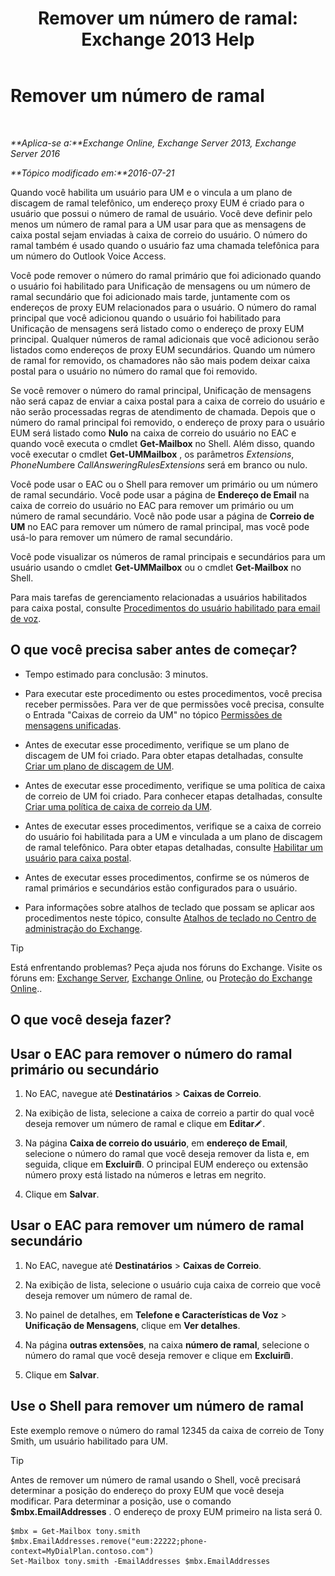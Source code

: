 ﻿---
title: 'Remover um número de ramal: Exchange 2013 Help'
TOCTitle: Remover um número de ramal
ms:assetid: c2b896cf-21f7-4453-a4e6-b23d236a6dd3
ms:mtpsurl: https://technet.microsoft.com/pt-br/library/Dd351124(v=EXCHG.150)
ms:contentKeyID: 50556273
ms.date: 05/22/2018
mtps_version: v=EXCHG.150
ms.translationtype: MT
---

# Remover um número de ramal

 

_**Aplica-se a:**Exchange Online, Exchange Server 2013, Exchange Server 2016_

_**Tópico modificado em:**2016-07-21_

Quando você habilita um usuário para UM e o vincula a um plano de discagem de ramal telefônico, um endereço proxy EUM é criado para o usuário que possui o número de ramal de usuário. Você deve definir pelo menos um número de ramal para a UM usar para que as mensagens de caixa postal sejam enviadas à caixa de correio do usuário. O número do ramal também é usado quando o usuário faz uma chamada telefônica para um número do Outlook Voice Access.

Você pode remover o número do ramal primário que foi adicionado quando o usuário foi habilitado para Unificação de mensagens ou um número de ramal secundário que foi adicionado mais tarde, juntamente com os endereços de proxy EUM relacionados para o usuário. O número do ramal principal que você adicionou quando o usuário foi habilitado para Unificação de mensagens será listado como o endereço de proxy EUM principal. Qualquer números de ramal adicionais que você adicionou serão listados como endereços de proxy EUM secundários. Quando um número de ramal for removido, os chamadores não são mais podem deixar caixa postal para o usuário no número do ramal que foi removido.

Se você remover o número do ramal principal, Unificação de mensagens não será capaz de enviar a caixa postal para a caixa de correio do usuário e não serão processadas regras de atendimento de chamada. Depois que o número do ramal principal foi removido, o endereço de proxy para o usuário EUM será listado como **Nulo** na caixa de correio do usuário no EAC e quando você executa o cmdlet **Get-Mailbox** no Shell. Além disso, quando você executar o cmdlet **Get-UMMailbox** , os parâmetros *Extensions*, *PhoneNumber*e *CallAnsweringRulesExtensions* será em branco ou nulo.

Você pode usar o EAC ou o Shell para remover um primário ou um número de ramal secundário. Você pode usar a página de **Endereço de Email** na caixa de correio do usuário no EAC para remover um primário ou um número de ramal secundário. Você não pode usar a página de **Correio de UM** no EAC para remover um número de ramal principal, mas você pode usá-lo para remover um número de ramal secundário.

Você pode visualizar os números de ramal principais e secundários para um usuário usando o cmdlet **Get-UMMailbox** ou o cmdlet **Get-Mailbox** no Shell.

Para mais tarefas de gerenciamento relacionadas a usuários habilitados para caixa postal, consulte [Procedimentos do usuário habilitado para email de voz](voice-mail-enabled-user-procedures-exchange-2013-help.md).

## O que você precisa saber antes de começar?

  - Tempo estimado para conclusão: 3 minutos.

  - Para executar este procedimento ou estes procedimentos, você precisa receber permissões. Para ver de que permissões você precisa, consulte o Entrada "Caixas de correio da UM" no tópico [Permissões de mensagens unificadas](unified-messaging-permissions-exchange-2013-help.md).

  - Antes de executar esse procedimento, verifique se um plano de discagem de UM foi criado. Para obter etapas detalhadas, consulte [Criar um plano de discagem de UM](create-a-um-dial-plan-exchange-2013-help.md).

  - Antes de executar esse procedimento, verifique se uma política de caixa de correio de UM foi criado. Para conhecer etapas detalhadas, consulte [Criar uma política de caixa de correio da UM](create-a-um-mailbox-policy-exchange-2013-help.md).

  - Antes de executar esses procedimentos, verifique se a caixa de correio do usuário foi habilitada para a UM e vinculada a um plano de discagem de ramal telefônico. Para obter etapas detalhadas, consulte [Habilitar um usuário para caixa postal](enable-a-user-for-voice-mail-exchange-2013-help.md).

  - Antes de executar esses procedimentos, confirme se os números de ramal primários e secundários estão configurados para o usuário.

  - Para informações sobre atalhos de teclado que possam se aplicar aos procedimentos neste tópico, consulte [Atalhos de teclado no Centro de administração do Exchange](keyboard-shortcuts-in-the-exchange-admin-center-exchange-online-protection-help.md).


> [!TIP]
> Está enfrentando problemas? Peça ajuda nos fóruns do Exchange. Visite os fóruns em: <A href="https://go.microsoft.com/fwlink/p/?linkid=60612">Exchange Server</A>, <A href="https://go.microsoft.com/fwlink/p/?linkid=267542">Exchange Online</A>, ou <A href="https://go.microsoft.com/fwlink/p/?linkid=285351">Proteção do Exchange Online</A>..



## O que você deseja fazer?

## Usar o EAC para remover o número do ramal primário ou secundário

1.  No EAC, navegue até **Destinatários** \> **Caixas de Correio**.

2.  Na exibição de lista, selecione a caixa de correio a partir do qual você deseja remover um número de ramal e clique em **Editar**![Ícone de edição](images/JJ218640.6f53ccb2-1f13-4c02-bea0-30690e6ea71d(EXCHG.150).gif "Ícone de edição").

3.  Na página **Caixa de correio do usuário**, em **endereço de Email**, selecione o número do ramal que você deseja remover da lista e, em seguida, clique em **Excluir**![Excluir ícone](images/JJ673559.14f639f6-61e8-4418-bbfb-0db14de9d2f5(EXCHG.150).gif "Excluir ícone"). O principal EUM endereço ou extensão número proxy está listado na números e letras em negrito.

4.  Clique em **Salvar**.

## Usar o EAC para remover um número de ramal secundário

1.  No EAC, navegue até **Destinatários** \> **Caixas de Correio**.

2.  Na exibição de lista, selecione o usuário cuja caixa de correio que você deseja remover um número de ramal de.

3.  No painel de detalhes, em **Telefone e Características de Voz** \> **Unificação de Mensagens**, clique em **Ver detalhes**.

4.  Na página **outras extensões**, na caixa **número de ramal**, selecione o número do ramal que você deseja remover e clique em **Excluir**![Excluir ícone](images/JJ673559.14f639f6-61e8-4418-bbfb-0db14de9d2f5(EXCHG.150).gif "Excluir ícone").

5.  Clique em **Salvar**.

## Use o Shell para remover um número de ramal

Este exemplo remove o número do ramal 12345 da caixa de correio de Tony Smith, um usuário habilitado para UM.


> [!TIP]
> Antes de remover um número de ramal usando o Shell, você precisará determinar a posição do endereço do proxy EUM que você deseja modificar. Para determinar a posição, use o comando <STRONG>$mbx.EmailAddresses</STRONG> . O endereço de proxy EUM primeiro na lista será 0.



    $mbx = Get-Mailbox tony.smith
    $mbx.EmailAddresses.remove("eum:22222;phone-context=MyDialPlan.contoso.com") 
    Set-Mailbox tony.smith -EmailAddresses $mbx.EmailAddresses

